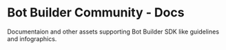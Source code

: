 # Bot Builder Community - Docs
Documentaion and other assets supporting Bot Builder SDK like guidelines and infographics.
